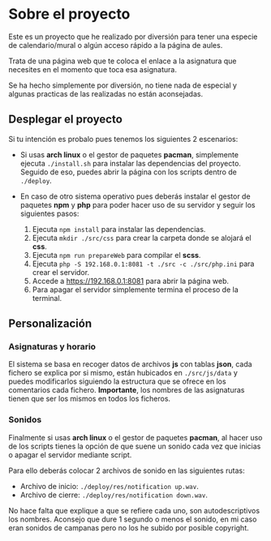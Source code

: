 # Sobre el proyecto

Este es un proyecto que he realizado por diversión para tener una especie de calendario/mural o algún acceso rápido a la página de aules.

Trata de una página web que te coloca el enlace a la asignatura que necesites en el momento que toca esa asignatura.

Se ha hecho simplemente por diversión, no tiene nada de especial y algunas practicas de las realizadas no están aconsejadas.

## Desplegar el proyecto

Si tu intención es probalo pues tenemos los siguientes 2 escenarios:

- Si usas **arch linux** o el gestor de paquetes **pacman**, simplemente ejecuta `./install.sh` para instalar las dependencias del proyecto. Seguido de eso, puedes abrir la página con los scripts dentro de `./deploy`.

- En caso de otro sistema operativo pues deberás instalar el gestor de paquetes **npm** y **php** para poder hacer uso de su servidor y seguir los siguientes pasos:
    1. Ejecuta `npm install` para instalar las dependencias.
    2. Ejecuta `mkdir ./src/css` para crear la carpeta donde se alojará el **css**.
    3. Ejecuta `npm run prepareWeb` para compilar el **scss**. 
    4. Ejecuta `php -S 192.168.0.1:8081 -t ./src -c ./src/php.ini` para crear el servidor.
    5. Accede a https://192.168.0.1:8081 para abrir la página web. 
    6. Para apagar el servidor simplemente termina el proceso de la terminal.

## Personalización

### Asignaturas y horario

El sistema se basa en recoger datos de archivos **js** con tablas **json**, cada fichero se explica por si mismo, están hubicados en `./src/js/data` y puedes modificarlos siguiendo la estructura que se ofrece en los comentarios cada fichero. **Importante**, los nombres de las asignaturas tienen que ser los mismos en todos los ficheros.

### Sonidos

Finalmente si usas **arch linux** o el gestor de paquetes **pacman**, al hacer uso de los scripts tienes la opción de que suene un sonido cada vez que inicias o apagar el servidor mediante script.

Para ello deberás colocar 2 archivos de sonido en las siguientes rutas:
- Archivo de inicio: `./deploy/res/notification up.wav`.
- Archivo de cierre: `./deploy/res/notification down.wav`.

No hace falta que explique a que se refiere cada uno, son autodescriptivos los nombres. Aconsejo que dure 1 segundo o menos el sonido, en mi caso eran sonidos de campanas pero no los he subido por posible copyright.